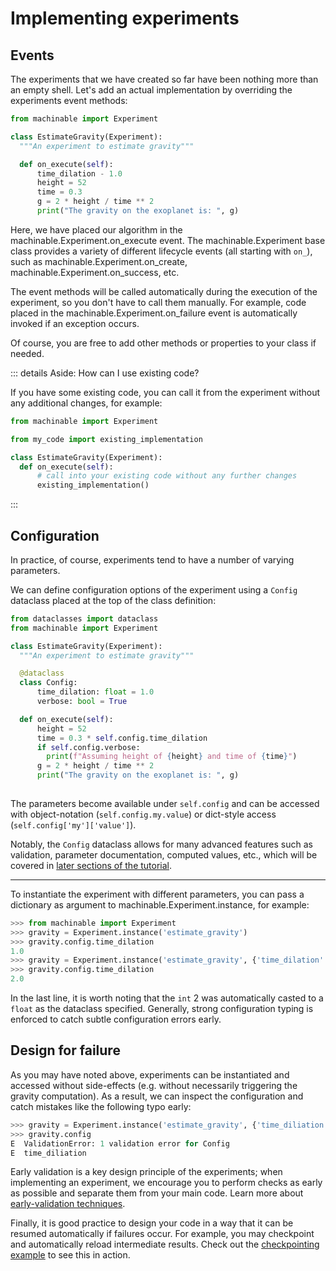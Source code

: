 # Implementing experiments

## Events

The experiments that we have created so far have been nothing more than an empty shell. Let's add an actual implementation by overriding the experiments event methods:

```python
from machinable import Experiment

class EstimateGravity(Experiment):
  """An experiment to estimate gravity"""

  def on_execute(self):
      time_dilation - 1.0 
      height = 52
      time = 0.3
      g = 2 * height / time ** 2
      print("The gravity on the exoplanet is: ", g)
```

Here, we have placed our algorithm in the <Pydoc>machinable.Experiment.on_execute</Pydoc> event. The <Pydoc>machinable.Experiment</Pydoc> base class provides a variety of different lifecycle events (all starting with `on_`), such as <Pydoc>machinable.Experiment.on_create</Pydoc>, <Pydoc>machinable.Experiment.on_success</Pydoc>, etc.

The event methods will be called automatically during the execution of the experiment, so you don't have to call them manually. For example, code placed in the <Pydoc>machinable.Experiment.on_failure</Pydoc> event is automatically invoked if an exception occurs. 

Of course, you are free to add other methods or properties to your class if needed.

::: details Aside: How can I use existing code?

If you have some existing code, you can call it from the experiment without any additional changes, for example:

```python
from machinable import Experiment

from my_code import existing_implementation

class EstimateGravity(Experiment):
  def on_execute(self):
      # call into your existing code without any further changes
      existing_implementation()
```

:::


## Configuration

In practice, of course, experiments tend to have a number of varying parameters.

We can define configuration options of the experiment using a `Config` dataclass placed at the top of the class definition:

```python
from dataclasses import dataclass
from machinable import Experiment

class EstimateGravity(Experiment):
  """An experiment to estimate gravity"""

  @dataclass
  class Config:
      time_dilation: float = 1.0
      verbose: bool = True

  def on_execute(self):
      height = 52
      time = 0.3 * self.config.time_dilation
      if self.config.verbose:
        print(f"Assuming height of {height} and time of {time}")
      g = 2 * height / time ** 2
      print("The gravity on the exoplanet is: ", g)
      
```

The parameters become available under `self.config` and can be accessed with object-notation (`self.config.my.value`) or dict-style access (`self.config['my']['value']`).

Notably, the `Config` dataclass allows for many advanced features such as validation, parameter documentation, computed values, etc., which will be covered in [later sections of the tutorial](../elements-in-depth/advanced-configuration.md).


---

To instantiate the experiment with different parameters, you can pass a dictionary as argument to <Pydoc>machinable.Experiment.instance</Pydoc>, for example:

```python
>>> from machinable import Experiment
>>> gravity = Experiment.instance('estimate_gravity')
>>> gravity.config.time_dilation
1.0
>>> gravity = Experiment.instance('estimate_gravity', {'time_dilation': 2})
>>> gravity.config.time_dilation
2.0
```

In the last line, it is worth noting that the `int` 2 was automatically casted to a `float` as the dataclass specified. Generally, strong configuration typing is enforced to catch subtle configuration errors early.

## Design for failure

As you may have noted above, experiments can be instantiated and accessed without side-effects (e.g. without necessarily triggering the gravity computation). As a result, we can inspect the configuration and catch mistakes like the following typo early:
```python
>>> gravity = Experiment.instance('estimate_gravity', {'time_diliation': 2})
>>> gravity.config
E  ValidationError: 1 validation error for Config
E  time_diliation
```
Early validation is a key design principle of the experiments; when implementing an experiment, we encourage you to perform checks as early as possible and separate them from your main code. Learn more about [early-validation techniques](../elements-in-depth/advanced-configuration.md#validation). 

Finally, it is good practice to design your code in a way that it can be resumed automatically if failures occur. For example, you may checkpoint and automatically reload intermediate results. Check out the [checkpointing example](../../examples/checkpointing.md) to see this in action.

